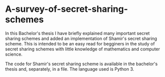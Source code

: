 # A-survey-of-secret-sharing-schemes
In this Bachelor's thesis I have briefly explained many important secret sharing schemes and added an implementation of Shamir's secret sharing scheme. 
This is intended to be an easy read for begginers in the study of secret sharing schemes with little knowledge of mathematics and computer science. 

The code for Shamir's secret sharing scheme is available in the bachelor's thesis and, separately, in  a file. The language used is Python 3.
